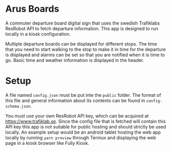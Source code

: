 # Arus Boards

A commuter departure board digital sign that uses the swedish Trafiklabs ResRobot API to fetch departure information. This app is designed to run locally in a kiosk configuration.

Multiple departure boards can be displayed for different stops. The time that you need to start walking to the stop to make it in time for the departure is displayed and alarms can be set so that you are notified when it is time to go. Basic time and weather information is displayed in the header.

# Setup

A file named `config.json` must be put inte the `public` folder. The format of this file and general information about its contents can be found in `config-schema.json`.

You must use your own ResRobot API key, which can be acquired at https://www.trafiklab.se. Since the config file that is fetched will contain this API key this app is not suitable for public hosting and should strictly be used locally. An example setup would be an android tablet hosting the web app locally by running `yarn preview` through Termux and displaying the web page in a kiosk browser like Fully Kiosk.
